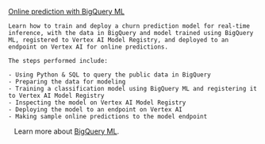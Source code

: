 
[Online prediction with BigQuery ML](https://github.com/GoogleCloudPlatform/vertex-ai-samples/blob/main/notebooks/official/bigquery_ml/bqml-online-prediction.ipynb)

```
Learn how to train and deploy a churn prediction model for real-time inference, with the data in BigQuery and model trained using BigQuery ML, registered to Vertex AI Model Registry, and deployed to an endpoint on Vertex AI for online predictions.

The steps performed include:

- Using Python & SQL to query the public data in BigQuery
- Preparing the data for modeling
- Training a classification model using BigQuery ML and registering it to Vertex AI Model Registry
- Inspecting the model on Vertex AI Model Registry
- Deploying the model to an endpoint on Vertex AI
- Making sample online predictions to the model endpoint

```

&nbsp;&nbsp;&nbsp;Learn more about [BigQuery ML](https://cloud.google.com/bigquery-ml/docs/introduction).

